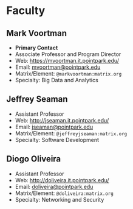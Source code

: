 # Faculty

## Mark Voortman

- **Primary Contact**
- Associate Professor and Program Director
- Web: https://mvoortman.it.pointpark.edu/
- Email: mvoortman@pointpark.edu
- Matrix/Element: `@markvoortman:matrix.org`
- Specialty: Big Data and Analytics

## Jeffrey Seaman

- Assistant Professor
- Web: http://jseaman.it.pointpark.edu/
- Email: jseaman@pointpark.edu
- Matrix/Element: `@jeffreyjseaman:matrix.org`
- Specialty: Software Development

## Diogo Oliveira

- Assistant Professor
- Web: http://doliveira.it.pointpark.edu/
- Email: doliveira@pointpark.edu
- Matrix/Element: `@doliveira:matrix.org`
- Specialty: Networking and Security
